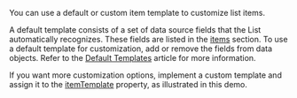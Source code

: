 You can use a default or custom item template to customize list items.

A default template consists of a set of data source fields that the List automatically recognizes. These fields are listed in the [items](/Documentation/ApiReference/UI_Components/dxList/Configuration/items/) section. To use a default template for customization, add or remove the fields from data objects. Refer to the [Default Templates](/Documentation/Guide/UI_Components/Common/Templates/#Default_Templates) article for more information.
<!--split-->

If you want more customization options, implement a custom template and assign it to the [itemTemplate](/Documentation/ApiReference/UI_Components/dxList/Configuration/#itemTemplate) property, as illustrated in this demo.
